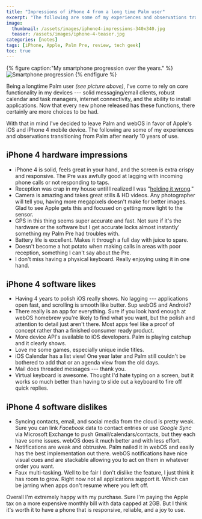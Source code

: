 ```yaml
---
title: "Impressions of iPhone 4 from a long time Palm user"
excerpt: "The following are some of my experiences and observations transitioning from Palm to iOS after nearly 10 years of baggage."
image: 
  thumbnail: /assets/images/iphone4-impressions-340x340.jpg
  teaser: /assets/images/iphone-4-teaser.jpg
categories: [notes]
tags: [iPhone, Apple, Palm Pre, review, tech geek]
toc: true
---
```


{% figure caption:"My smartphone progression over the years." %}
![Smartphone progression](/assets/images/my-phone-progression.jpg)
{% endfigure %}

Being a longtime Palm user *(see picture above)*, I've come to rely on core functionality in my devices --- solid messaging/email clients, robust calendar and task managers, internet connectivity, and the ability to install applications. Now that every new phone released has these functions, there certainly are more choices to be had.

With that in mind I've decided to leave Palm and webOS in favor of Apple's iOS and iPhone 4 mobile device. The following are some of my experiences and observations transitioning from Palm after nearly 10 years of use.

## iPhone 4 hardware impressions

*	iPhone 4 is solid, feels great in your hand, and the screen is extra crispy and responsive. The Pre was awfully good at lagging with incoming phone calls or not responding to taps.
*	Reception was crap in my house until I realized I was "[holding it wrong](http://www.engadget.com/2010/06/24/apple-responds-over-iphone-4-reception-issues-youre-holding-th/)."
*	Camera is amazing and takes great stills & HD videos. Any photographer will tell you, having more megapixels doesn't make for better images. Glad to see Apple gets this and focused on getting more light to the sensor.
*	GPS in this thing seems super accurate and fast. Not sure if it's the hardware or the software but I get accurate locks almost instantly' something my Palm Pre had troubles with.
*	Battery life is excellent. Makes it through a full day with juice to spare.
*	Doesn't become a hot potato when making calls in areas with poor reception, something I can't say about the Pre.
*	I don't miss having a physical keyboard. Really enjoying using it in one hand.

## iPhone 4 software likes

*	Having 4 years to polish iOS really shows. No lagging --- applications open fast, and scrolling is smooth like butter. Sup webOS and Android?
*	There really is an app for everything. Sure if you look hard enough at webOS homebrew you're likely to find what you want, but the polish and attention to detail just aren't there. Most apps feel like a proof of concept rather than a finished consumer ready product.
*	More device API's available to iOS developers. Palm is playing catchup and it clearly shows.
*	Love me some games, especially unique indie titles.
*	iOS Calendar has a list view! One year later and Palm still couldn't be bothered to add that or an agenda view from the old days.
*	Mail does threaded messages --- thank you.
*	Virtual keyboard is awesome. Thought I'd hate typing on a screen, but it works so much better than having to slide out a keyboard to fire off quick replies.

## iPhone 4 software dislikes

*	Syncing contacts, email, and social media from the cloud is pretty weak. Sure you can link *Facebook* data to contact entries or use *Google Sync* via Microsoft Exchange to push Gmail/calendars/contacts, but they each have some issues. webOS does it much better and with less effort.
*	Notifications are weak and obtrusive. Palm nailed it in webOS and easily has the best implementation out there. webOS notifications have nice visual cues and are stackable allowing you to act on them in whatever order you want.
*	Faux multi-tasking. Well to be fair I don't dislike the feature, I just think it has room to grow. Right now not all applications support it. Which can be jarring when apps don't resume where you left off.

Overall I'm extremely happy with my purchase. Sure I'm paying the Apple tax on a more expensive monthly bill with data capped at 2GB. But I think it's worth it to have a phone that is responsive, reliable, and a joy to use.
